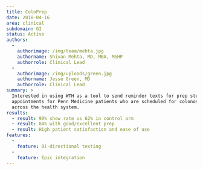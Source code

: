 ```yaml
---
title: ColoPrep
date: 2018-04-16
area: clinical
subdomain: GI
status: Active
authors:
  - 
    authorimage: /img/team/mehta.jpg
    authorname: Shivan Mehta, MD, MBA, MSHP
    authorrole: Clinical Lead
  - 
    authorimage: /img/uploads/green.jpg
    authorname: Jesse Green, MD
    authorrole: Clinical Lead
summary: >
  Interested in using WTH as a tool to send reminder texts for prep steps and
  appointments for Penn Medicine patients who are scheduled for colonoscopies
  across the health system.
results:
  - result: 90% show rate vs 62% in control arm
  - result: 84% with good/excellent prep
  - result: High patient satisfaction and ease of use
features:
  - 
    feature: Bi-directional texting
  - 
    feature: Epic integration
---
```

